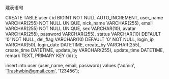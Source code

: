 
建表语句

CREATE TABLE user (
                      id BIGINT NOT NULL AUTO_INCREMENT,
                      user_name VARCHAR(255) NOT NULL UNIQUE,
                      nick_name VARCHAR(255),
                      email VARCHAR(255) NOT NULL UNIQUE,
                      sex VARCHAR(10),
                      avatar VARCHAR(255),
                      password VARCHAR(255),
                      status VARCHAR(10) DEFAULT '0' NOT NULL,
                      del_flag VARCHAR(10) DEFAULT '0' NOT NULL,
                      login_ip VARCHAR(50),
                      login_date DATETIME,
                      create_by VARCHAR(255),
                      create_time DATETIME,
                      update_by VARCHAR(255),
                      update_time DATETIME,
                      remark TEXT,
                      PRIMARY KEY (id)
);

insert into user (user_name, email, password) values ('admin', 'Trashwbin@gmail.com', '123456');






